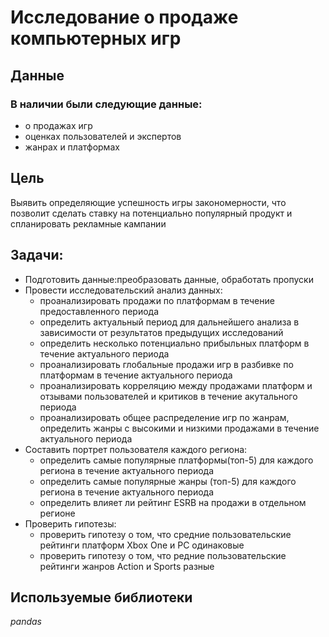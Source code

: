 # Исследование о продаже компьютерных игр
## Данные
### В наличии были следующие данные:
- о продажах игр
- оценках пользователей и экспертов
- жанрах и платформах
## Цель
Выявить определяющие успешность игры закономерности, что позволит сделать ставку на потенциально популярный продукт и спланировать рекламные кампании
## Задачи:
- Подготовить данные:преобразовать данные, обработать пропуски
- Провести исследовательский анализ данных: 
  - проанализировать продажи по платформам в течение предоставленного периода 
  - определить актуальный период для дальнейшего анализа в зависимости от результатов предыдущих исследований 
  - определить несколько потенциально прибыльных платформ в течение актуального периода 
  - проанализировать глобальные продажи игр в разбивке по платформам в течение актуального периода 
  - проанализировать корреляцию между продажами платформ и отзывами пользователей и критиков в течение акутального периода 
  - проанализировать общее распределение игр по жанрам, определить жанры с высокими и низкими продажами в течение актуального периода   
- Составить портрет пользователя каждого региона: 
  - определить самые популярные платформы(топ-5) для каждого региона в течение актуального периода 
  - определить самые популярные жанры (топ-5) для каждого региона в течение актуального периода 
  - определить влияет ли рейтинг ESRB на продажи в отдельном регионе
 - Проверить гипотезы: 
   - проверить гипотезу о том, что средние пользовательские рейтинги платформ Xbox One и PC одинаковые 
   - проверить гипотезу о том, что редние пользовательские рейтинги жанров Action и Sports разные
## Используемые библиотеки
*pandas*
 
